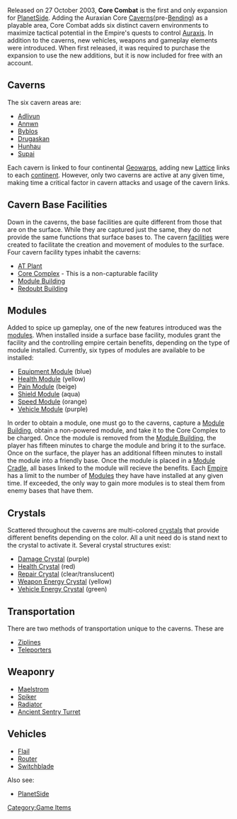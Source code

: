 Released on 27 October 2003, **Core Combat** is the first and only
expansion for [PlanetSide](PlanetSide.md "wikilink"). Adding the Auraxian
Core
[Caverns](Caverns.md "wikilink")(pre-[Bending](The_Bending.md "wikilink")) as
a playable area, Core Combat adds six distinct cavern environments to
maximize tactical potential in the Empire's quests to control
[Auraxis](Auraxis.md "wikilink"). In addition to the caverns, new vehicles,
weapons and gameplay elements were introduced. When first released, it
was required to purchase the expansion to use the new additions, but it
is now included for free with an account.

## Caverns

The six cavern areas are:

- [Adlivun](Adlivun.md "wikilink")
- [Annwn](Annwn.md "wikilink")
- [Byblos](Byblos.md "wikilink")
- [Drugaskan](Drugaskan.md "wikilink")
- [Hunhau](Hunhau.md "wikilink")
- [Supai](Supai.md "wikilink")

Each cavern is linked to four continental
[Geowarps](Geowarp.md "wikilink"), adding new [Lattice](Lattice.md "wikilink")
links to each [continent](continent.md "wikilink"). However, only two
caverns are active at any given time, making time a critical factor in
cavern attacks and usage of the cavern links.

## Cavern Base Facilities

Down in the caverns, the base facilities are quite different from those
that are on the surface. While they are captured just the same, they do
not provide the same functions that surface bases to. The cavern
[facilities](facilities.md "wikilink") were created to facilitate the
creation and movement of modules to the surface. Four cavern facility
types inhabit the caverns:

- [AT Plant](AT_Plant.md "wikilink")
- [Core Complex](Core_Complex.md "wikilink") - This is a non-capturable
  facility
- [Module Building](Module_Building.md "wikilink")
- [Redoubt Building](Redoubt_Building.md "wikilink")

## Modules

Added to spice up gameplay, one of the new features introduced was the
[modules](modules.md "wikilink"). When installed inside a surface base
facility, modules grant the facility and the controlling empire certain
benefits, depending on the type of module installed. Currently, six
types of modules are available to be installed:

- [Equipment Module](Equipment_Module.md "wikilink") (blue)
- [Health Module](Health_Module.md "wikilink") (yellow)
- [Pain Module](Pain_Module.md "wikilink") (beige)
- [Shield Module](Shield_Module.md "wikilink") (aqua)
- [Speed Module](Speed_Module.md "wikilink") (orange)
- [Vehicle Module](Vehicle_Module.md "wikilink") (purple)

In order to obtain a module, one must go to the caverns, capture a
[Module Building](Module_Building.md "wikilink"), obtain a non-powered
module, and take it to the Core Complex to be charged. Once the module
is removed from the [Module Building](Module_Building.md "wikilink"), the
player has fifteen minutes to charge the module and bring it to the
surface. Once on the surface, the player has an additional fifteen
minutes to install the module into a friendly base. Once the module is
placed in a [Module Cradle](Module_Cradle.md "wikilink"), all bases linked
to the module will recieve the benefits. Each
[Empire](Empire.md "wikilink") has a limit to the number of
[Modules](Modules.md "wikilink") they have have installed at any given
time. If exceeded, the only way to gain more modules is to steal them
from enemy bases that have them.

## Crystals

Scattered throughout the caverns are multi-colored
[crystals](crystal.md "wikilink") that provide different benefits depending
on the color. All a unit need do is stand next to the crystal to
activate it. Several crystal structures exist:

- [Damage Crystal](Damage_Crystal.md "wikilink") (purple)
- [Health Crystal](Health_Crystal.md "wikilink") (red)
- [Repair Crystal](Repair_Crystal.md "wikilink") (clear/translucent)
- [Weapon Energy Crystal](Weapon_Energy_Crystal.md "wikilink") (yellow)
- [Vehicle Energy Crystal](Vehicle_Energy_Crystal.md "wikilink") (green)

## Transportation

There are two methods of transportation unique to the caverns. These are

- [Ziplines](Zipline.md "wikilink")
- [Teleporters](Teleporter.md "wikilink")

## Weaponry

- [Maelstrom](Maelstrom.md "wikilink")
- [Spiker](Spiker.md "wikilink")
- [Radiator](Radiator.md "wikilink")
- [Ancient Sentry Turret](Ancient_Sentry_Turret.md "wikilink")

## Vehicles

- [Flail](Flail.md "wikilink")
- [Router](Router.md "wikilink")
- [Switchblade](Switchblade.md "wikilink")

Also see:

- [PlanetSide](PlanetSide.md "wikilink")

[Category:Game Items](Category:Game_Items.md "wikilink")

